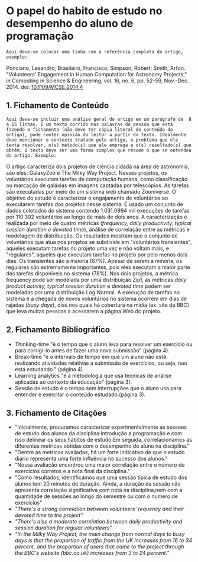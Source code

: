 # O papel do habito de estudo no desempenho do aluno de programação

`Aqui deve-se colocar uma linha com a referência completa do artigo, exemplo:`

Ponciano, Lesandro; Brasileiro,  Francisco; Simpson, Robert; Smith, Arfon. "Volunteers' Engagement in Human Computation for Astronomy Projects," in Computing in Science & Engineering, vol. 16, no. 6, pp. 52-59, Nov.-Dec. 2014. doi: [10.1109/MCSE.2014.4](https://doi.org/10.1109/MCSE.2014.4)

## 1. Fichamento de Conteúdo

`Aqui deve-se incluir uma análise geral do artigo em um parágrafo de  8 a 15 linhas. É um texto corrido nas palavras da pessoa que está fazendo o fichamento (não deve ter cópia literal de conteúdo do artigo), pode conter opinião do leitor a partir do texto. Idealmente deve mencionar o contexto tratado pelo artigo, o problema que ele tenta resolver, o(s) método(s) que ele emprega e o(s) resultado(s) que obtém. O texto deve ser uma forma simples que resume o que se entendeu do artigo. Exemplo:`


O artigo caracteriza dois projetos de ciência cidadã na área de astronomia, são eles: GalaxyZoo e The Milky Way Project.  Nesses projetos, os voluntários executam tarefas de computação humana, como classificação ou marcação de galáxias em imagens captadas por telescópios. As tarefas são executadas por meio de um sistema web chamado Zooniverse. O objetivo do estudo é caracterizar o engajamento de voluntários ao executarem tarefas dos projetos nesse sistema. É usado um conjunto de dados coletados do sistema contendo 1.031.0994 mil execuções de tarefas por 110.302 voluntários ao longo de mais de dois anos. A caracterização é realizada por meio de quatro métricas (_frequency, daily productivity, typical session duration e devoted time_), análise de correlação entre as métricas e modelagem de distribuição. Os resultados mostram que o conjunto de voluntários que atua nos projetos se subdivide em "voluntários transientes", aqueles executam tarefas no projeto uma vez e não voltam mais, e "regulares", aqueles que executam tarefas no projeto por pelo menos dois dias. Os transientes são a maioria (67%). Apesar de serem a minoria, os regulares são extremamente importantes, pois eles executam a maior parte das tarefas disponíveis no sistema (78%). Nos dois projetos, a métrica frequency pode ser modelada por uma distribuição Zipf, as métricas _daily product activity, typical session duration_ e _devoted time_ podem ser modeladas por uma distribuição Log Normal. A execução de tarefas no sistema e a chegada de novos voluntários no sistema ocorrem em dias de rajadas (_busy days_), dias nos quais há cobertura na mídia (ex. site da BBC) que leva muitas pessoas a acessarem a página Web do projeto.

## 2. Fichamento Bibliográfico 


* Thinking-time "é o tempo que o aluno leva para resolver um exercício ou para corrigí-lo antes de fazer uma nova submissão" (página 4).
* Break-time "é o intervalo de tempo em que um aluno não está realizando atividades relativas a submissão de exercícios, ou seja, nao está estudando." (página 4).
* Learning analytics "é a metodologia que usa tecnicas de análise aplicadas ao contexto da educação" (página 3).
*  Sessão de estudo é o tempo sem interrupções que o aluno usa para entender e exercitar o conteúdo estudado.(página 3).

## 3. Fichamento de Citações 
* "Inicialmente, procuramos caracterizar experimentalmente as sessoes de estudo dos alunos da disciplina introdução a programação e com isso delinear os seus hábitos de estudo.Em seguida, correlacionamos as diferentes metricas obtidas com o desempenho do aluno na disciplina."
* "Dentre as metricas avaliadas, há um forte indicativo de que o estudo diário representa uma forte influência no sucesso dos alunos."
* "Nossa avaliacão encontrou uma maior correlação entre o número de exercícios corretos e a nota final da disciplina."
* "Como resultados, identificamos que uma sessão típica de estudo dos alunos tem 20 minutos de duração. Ainda, a duração da sessão não apresenta correlação significativa com nota na disciplina,nem com a quantidade de sessões ao longo do semestre ou com o numero de exercícios"
* _"There's a strong correlation between volunteers' requency and their devoted time to the project"_
* _"There's also a moderate correlation between daily productivity and session duration for regular volunteers"_
* _"In the Milky Way Project, the main change from normal days to busy days is that the proportion of traffic from the UK increases from 16 to 34 percent, and the proportion of users that came to the project through the BBC's website (bbc.co.uk) increases from 3 to 24 percent."_
